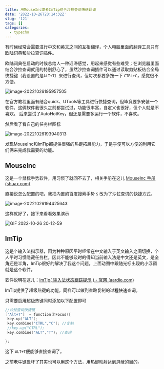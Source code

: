 ```yaml
---
title: 用MouseInc或者ImTip结合沙拉查词快速翻译
date: '2022-10-26T20:14:32Z'
slug: '121'
tags: []
categories:
  - typecho
---
```

有时候经常会需要进行中文和英文之间的互相翻译，个人电脑里面的翻译工具只有欧陆词典和沙拉查词插件。

欧陆词典在启动的时候总给人一种迟滞感觉，用起来感觉有些难受；在浏览器里面结合沙拉查词就用的特别舒心了，虽然沙拉查词插件可以通过读取剪贴板结合全局快捷键（我设置的是`ALT+T`）来进行查词，但每次都要多按一下 `CTRL+C`，感觉很不方便。

  ![image-20221026195957505](https://dagwbl.oss-cn-chengdu.aliyuncs.com/picture/obsidian/image-20221026195957505.png)

在官方教程里面有结合quick、UTools等工具进行快捷查词，但毕竟要多安装一个软件，这俩软件我很久之前都尝试过，功能很丰富，自定义也很好，但个人就是不喜欢。
后来尝试了AutoHotKey，但还是需要多运行一个软件，不喜欢。

然后看了看自己的任务栏图标

![image-20221026193940313](https://dagwbl.oss-cn-chengdu.aliyuncs.com/picture/obsidian/image-20221026193940313.png)

发现MouseInc和ImTip都提供很强的热键拓展能力，于是乎便可以方便的利用它们俩来完成我需要的功能。

## MouseInc

这是一个鼠标手势软件，用习惯了就回不去了，相关手册在这儿 [MouseInc 手册 (shuax.com)](https://docs.shuax.com/MouseInc/#/)

直接说怎么配置的吧，我把内置的百度搜索手势 `S` 改为了沙拉查词的快捷方式。

![image-20221026194425643](https://dagwbl.oss-cn-chengdu.aliyuncs.com/picture/obsidian/image-20221026194425643.png)

这样就好了，接下来看看效果演示

![GIF 2022-10-26 20-12-59](https://dagwbl.oss-cn-chengdu.aliyuncs.com/picture/obsidian/GIF%202022-10-26%2020-12-59.gif)

## ImTip

这是个输入法指示器，因为种种原因平时经常在中文输入于英文输入之间切换，个人平时习惯隐藏任务栏，因此不能够及时的得知当前输入法是中文还是英文，是全角还是半角，ImTip很好的解决了我这个问题，上面动图中跟随光标出现的小浮窗就是这个软件。

软件说明在这儿：[ImTip( 输入法状态跟踪提示 ) - 官网 (aardio.com)](https://imtip.aardio.com/)

ImTip提供了超级热键的功能，同样可以做到省略复制的过程快速查词。

只需要启用超级热键同时添加以下配置即可

```c
//沙拉查词快捷键
["Alt+T"]  = function(hFocus){
 key.up("ALT");
 key.combine("CTRL","C"); //复制
 //key.up("CTRL");
 key.combine("ALT","T"); //查词

};
```

这下 `ALT+T`便能够直接查词了。

之前老牛键盘坏了其实也可以用这个方法，用热键映射达到屏蔽的目的。
